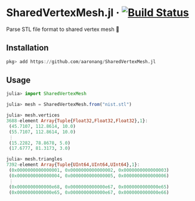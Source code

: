 # SharedVertexMesh.jl &middot; [![Build Status](https://travis-ci.org/aaronang/SharedVertexMesh.jl.svg?branch=master)](https://travis-ci.org/aaronang/SharedVertexMesh.jl)

Parse STL file format to shared vertex mesh 🔺

## Installation

```Julia
pkg> add https://github.com/aaronang/SharedVertexMesh.jl
```

## Usage

```Julia
julia> import SharedVertexMesh

julia> mesh = SharedVertexMesh.from("nist.stl")

julia> mesh.vertices
3688-element Array{Tuple{Float32,Float32,Float32},1}:
 (45.7107, 112.8614, 10.0)
 (55.7107, 112.8614, 10.0)
 ⋮
 (15.2282, 78.8678, 5.0)
 (17.6777, 81.3173, 3.0)

julia> mesh.triangles
7392-element Array{Tuple{UInt64,UInt64,UInt64},1}:
 (0x0000000000000001, 0x0000000000000002, 0x0000000000000003)
 (0x0000000000000004, 0x0000000000000005, 0x0000000000000006)
 ⋮
 (0x0000000000000e68, 0x0000000000000e67, 0x0000000000000e65)
 (0x0000000000000e65, 0x0000000000000e67, 0x0000000000000e66)
```
